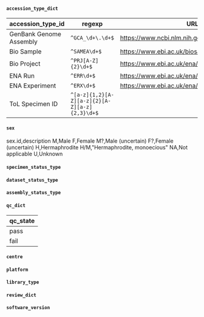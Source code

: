 


#### `accession_type_dict`

accession_type_id       | regexp                                        | URL
------------------------|-----------------------------------------------|----
GenBank Genome Assembly | `^GCA_\d+\.\d+$`                              | https://www.ncbi.nlm.nih.gov/datasets/genome/{}/
Bio Sample              | `^SAMEA\d+$`                                  | https://www.ebi.ac.uk/biosamples/samples/{}
Bio Project             | `^PRJ[A-Z]{2}\d+$`                            | https://www.ebi.ac.uk/ena/browser/view/{}
ENA Run                 | `^ERR\d+$`                                    | https://www.ebi.ac.uk/ena/browser/view/{}
ENA Experiment          | `^ERX\d+$`                                    | https://www.ebi.ac.uk/ena/browser/view/{}
ToL Specimen ID         | `^[a-z]{1,2}[A-Z][a-z]{2}[A-Z][a-z]{2,3}\d+$` |


#### `sex`

sex.id,description
M,Male
F,Female
M?,Male (uncertain)
F?,Female (uncertain)
H,Hermaphrodite
H/M,"Hermaphrodite, monoecious"
NA,Not applicable
U,Unknown

#### `specimen_status_type`

#### `dataset_status_type`

#### `assembly_status_type`

#### `qc_dict`

qc_state |
---------|
pass     |
fail     |

#### `centre`

#### `platform`

#### `library_type`

#### `review_dict`

#### `software_version`

